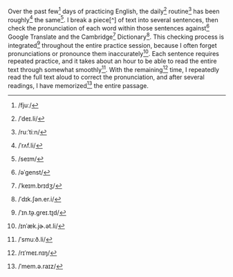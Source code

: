 Over the past few[^1] days of practicing English, the daily[^2] routine[^3] has been roughly[^4] the same[^5]. I break a piece[^] of text into several sentences, then check the pronunciation of each word within those sentences against[^7] Google Translate and the Cambridge[^8] Dictionary[^9]. This checking process is integrated[^10] throughout the entire practice session, because I often forget pronunciations or pronounce them inaccurately[^11]. Each sentence requires repeated practice, and it takes about an hour to be able to read the entire text through somewhat smoothly[^12]. With the remaining[^13] time, I repeatedly read the full text aloud to correct the pronunciation, and after several readings, I have memorized[^14] the entire passage.

[^1]: /fjuː/
[^2]: /ˈdeɪ.li/
[^3]: /ruːˈtiːn/ 
[^4]: /ˈrʌf.li/
[^5]: /seɪm/
[^6]: /piːs/
[^7]: /əˈɡenst/
[^8]: /ˈkeɪm.brɪdʒ/
[^9]: /ˈdɪk.ʃən.er.i/
[^10]: /ˈɪn.t̬ə.ɡreɪ.t̬ɪd/ 
[^11]: /ɪnˈæk.jɚ.ət.li/ 
[^12]: /ˈsmuːð.li/
[^13]: /rɪˈmeɪ.nɪŋ/
[^14]: /ˈmem.ə.raɪz/

